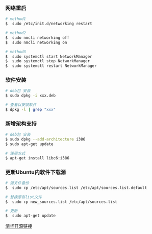 ### 网络重启
```bash
# method1
$  sudo /etc/init.d/networking restart

# method2
$  sudo nmcli networking off
$  sudo nmcli networking on

# method3
$  sudo systemctl start NetworkManager
$  sudo systemctl stop NetworkManager
$  sudo systemctl restart NetworkManager
```

### 软件安装
```bash
# deb包 安装
$ sudo dpkg -i xxx.deb

# 查看以安装软件
$ dpkg -l | grep "xxx"
```

### 新增架构支持
```bash
# deb包 安装
$ sudo dpkg --add-architecture i386
$ sudo apt-get update

# 使用方式
$ apt-get install libc6:i386
```

### 更新Ubuntu内软件下载源
```bash
# 源文件备份
$  sudo cp /etc/apt/sources.list /etc/apt/sources.list.default

# 替换原有list文件
$  sudo cp new_sources.list /etc/apt/sources.list

# 更新
$  sudo apt-get update
```
[清华开源链接](https://mirrors.tuna.tsinghua.edu.cn/help/ubuntu/)
